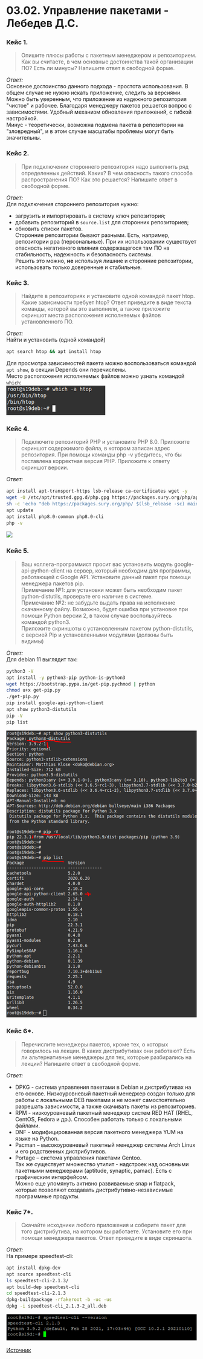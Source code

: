 # 03.02. Управление пакетами - Лебедев Д.С.
### Кейс 1.
>Опишите плюсы работы с пакетным менеджером и репозиторием. Как вы считаете, в чем основные достоинства такой организации ПО? Есть ли минусы? Напишите ответ в свободной форме.

*Ответ:*  
Основное достоинство данного подхода - простота использования. В общем случае не нужно искать приложение, следить за версиями. Можно быть уверенным, что приложение из надежного репозитория "чистое" и рабочее. Благодаря менеджеру пакетов решается вопрос с зависимостями. Удобный механизм обновления приложений, с гибкой настройкой.  
Минус - теоретически, возможна подмена пакета в репозитории на "зловредный", и в этом случае масштабы проблемы могут быть значительны.

### Кейс 2.
>При подключении стороннего репозитория надо выполнить ряд определенных действий. Каких? В чем опасность такого способа распространения ПО? Как это решается? Напишите ответ в свободной форме.

*Ответ:*  
Для подключения стороннего репозитория нужно:  
- загрузить и импортировать в систему ключ репозитория;
- добавить репозиторий в `source.list` для сторонних репозиториев;
- обновить списки пакетов.  
Сторонние репозитории бывают разными. Есть, например, репозитории ppa (персональные). При их использовании существует опасность негативного влияния содержащегося там ПО на стабильность, надежность и безопасность системы.  
Решить это можно, **не** используя лишние и сторонние репозитории, использовать только доверенные и стабильные.

### Кейс 3.
>Найдите в репозиториях и установите одной командой пакет htop. Какие зависимости требует htop? Ответ приведите в виде текста команды, которой вы это выполнили, а также приложите скриншот места расположения исполняемых файлов установленного ПО.

*Ответ:*  
Найти и установить (одной командой)  
```bash
apt search htop && apt install htop
```

Для просмотра зависимостей пакета можно воспользоваться командой `apt show`, в секции Depends они перечислены.  
Место расположения исполняемых файлов можно узнать командой `which`:  
![](_attachments/03.02-3-1.png)

### Кейс 4.
>Подключите репозиторий PHP и установите PHP 8.0. Приложите скриншот содержимого файла, в котором записан адрес репозитория. При помощи команды php -v убедитесь, что бы поставлена корректная версия PHP. Приложите к ответу скриншот версии.

*Ответ:*  
```bash
apt install apt-transport-https lsb-release ca-certificates wget -y  
wget -O /etc/apt/trusted.gpg.d/php.gpg https://packages.sury.org/php/apt.gpg  
sh -c 'echo "deb https://packages.sury.org/php/ $(lsb_release -sc) main" > /etc/apt/sources.list.d/php.list'  
apt update  
apt install php8.0-common php8.0-cli
php -v
```

![](_attachments/03.02-4-1%201.png)

### Кейс 5.
>Ваш коллега-программист просит вас установить модуль google-api-python-client на сервер, который необходим для программы, работающей с Google API. Установите данный пакет при помощи менеджера пакетов pip.  
>Примечание №1: для установки может быть необходим пакет python-distutils, проверьте его наличие в системе.  
>Примечание №2: не забудьте выдать права на исполнение скачанному файлу. Возможно, будет ошибка при установке при помощи Python версии 2, в таком случае воспользуйтесь командой python3.  
>Приложите скриншоты с установленным пакетом python-distutils, с версией Pip и установленными модулями (должны быть видимы)

*Ответ:*  
Для debian 11 выглядит так:
```bash
python3 -V
apt install -y python3-pip python-is-python3
wget https://bootstrap.pypa.io/get-pip.pychmod | python
chmod u+x get-pip.py
./get-pip.py
pip install google-api-python-client
apt show python3-distutils
pip -V
pip list
```

![](_attachments/03.02-5-1.png)

### Кейс 6*.
>Перечислите менеджеры пакетов, кроме тех, о которых говорилось на лекции. В каких дистрибутивах они работают? Есть ли альтернативные менеджеры для тех, которые разбирались на лекции? Напишите ответ в свободной форме.

*Ответ:*  
- DPKG - система управления пакетами в Debian и дистрибутивах на его основе. Низкоуровневый пакетный менеджер создан только для работы с локальными DEB пакетами и не может самостоятельно разрешать зависимости, а также скачивать пакеты из репозиториев.
- RPM - низкоуровневый пакетный менеджер систем RED HAT (RHEL, CentOS, Fedora и др.). Способен работать только с локальными файлами.
- DNF - модифицированная версия пакетного менеджера YUM на языке на Python.
- Pacman – высокоуровневый пакетный менеджер системы Arch Linux и его родственных дистрибутивов.
- Portage – система управления пакетами Gentoo.  
Так же существует множество утилит - надстроек над основными пакетными менеджерами (aptitude, synaptic, pamac). Есть с графическим интерфейсом.  
Можно еще упомянуть активно развиваемые snap и flatpack, которые позволяют создавать дистрибутивно-независимые программные продукты.

### Кейс 7*.
>Скачайте исходники любого приложения и соберите пакет для того дистрибутива, на котором вы работаете. Установите его при помощи менеджера пакетов. Ответ приведите в виде скриншота.

*Ответ:*  
На примере speedtest-cli:  
```bash
apt install dpkg-dev
apt source speedtest-cli
ls speedtest-cli-2.1.3/
apt build-dep speedtest-cli
cd speedtest-cli-2.1.3
dpkg-buildpackage -rfakeroot -b -uc -us
dpkg -i speedtest-cli_2.1.3-2_all.deb
```

![](_attachments/03.02-7-1.png)

[Источник](https://andreyex.ru/debian/kak-sobrat-pakety-debian-iz-ishodnogo-koda/)